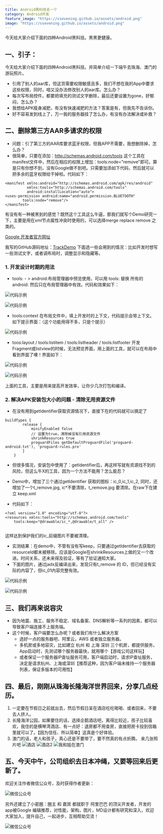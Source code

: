 ```yaml
---
title: Android黑科技走一个
category: Android开发
feature_image: "https://ssevening.github.io/assets/android.png"
image: "https://ssevening.github.io/assets/android.png"
---
```


今天给大家介绍下面的四种Android黑科技。黑黑更健康。

<!-- more -->

## 一、引子：

今天给大家介绍下面的四种Android黑科技。并简单介绍一下端午去珠海、澳门的游玩照片。
* 引用了别人的aar库，但这货需要权限敏感且多，我们不想在我的App中要求这些权限，同时，咱又没办法修改别人的aar库。怎么办？
* 每次写布局控件，都要把填充的测试文字删除，最后还要设置为gone，好郁闷，怎么办？
* 我想给APK瘦身减肥，有没有快速减肥的方法？答案是有，但我先不告诉你。
* 好不容易发到线上了，万一我的服务器挂了怎么办，有没有办法解决或补救？

## 二、删除第三方AAR多请求的权限
* 问题：引了第三方的AAR库要求蓝牙权限，但我APP不需要，我想删除掉，怎么办？
* 很简单，只要在添加：http://schemas.android.com/tools 这个工具在manifest文件中，然后在相应的权限上增加：tools:node="remove"即可。算是只有你想不到，没有Google做不到吧。只需要加添如下代码，然后就可以把多余的蓝牙权限给干掉啦。代码如下：

```
<manifest xmlns:android="http://schemas.android.com/apk/res/android"
          xmlns:tools="http://schemas.android.com/tools"
          android:installLocation="auto">
<uses-permission android:name="android.permission.BLUETOOTH"
        tools:node="remove"/>
</manifest>        

```
有没有有一种被黑到的感觉？既然这个工具这么牛逼，那我们就写个Demo研究一下，主要是用在xml节点属性冲突时使用的，可以选择merge replace remove 之类的。

[Google 开发者官方网址](https://developer.android.com/studio/write/tool-attributes.html)

我写的GitHub源码地址：[TrackDemo](https://github.com/ssevening/TrackDemo) 下面选一些会用到的情况：比如开发时想写一些测试文字，或者调布局时，调整显示和隐藏等。

### 1. 开发设计时期的用法
* tools: - > android:布局管理器中预览使用，可以用 tools: 替换 所有的 android: 然后只在布局管理器中有效。代码和效果如下：

![代码示例](https://ssevening.github.io/assets/tools/tools_1.jpg)

![代码示例](https://ssevening.github.io/assets/tools/tools_2.jpg)

* tools:context 在布局文件中，填上开发时的上下文，代码提示会带上下文。如下提示界面：（这个功能用得不多，只是个提示）

![代码示例](https://ssevening.github.io/assets/tools/tools_3.jpg)


* toos:layout / tools:listitem / tools:listheader / tools:listfooter 开发Fragment或listview的时候，无法预览界面，用上面的工具，就可以在布局中看到界面了噢！界面如下：

![代码示例](https://ssevening.github.io/assets/tools/tools_5.jpg)

![代码示例](https://ssevening.github.io/assets/tools/tools_6.jpg)

上面的工具，主要是用来提高开发效率，让你少几次打包和编译。


### 2. 解决APK安装包大小的问题 - 清除无用资源文件 
* 在没有用到getIdentifier获取资源情况下，直接下在的代码就可以搞定了

```
buildTypes {
        release {
            minifyEnabled false
            // 设置为true，清除掉没有引用资源文件
            shrinkResources true
            proguardFiles getDefaultProguardFile('proguard-android.txt'), 'proguard-rules.pro'
        }
    }

```
* 但很多情况，安装包中使用了：getIdentifier后，再这样写就有资源找不到的风险，但这么牛X的工具，因为一个方法不能用？怎么能忍？
* Demo中，增加了三个通过getIdentifier 获取的图标：ic_0,ic_1,ic_2, 同时，还增加了一个t_remove.jpg, ic*不要清除，t_remove.jpg 要清除。在raw下在建立 keep.xml

* 代码如下：

```
<?xml version="1.0" encoding="utf-8"?>
<resources xmlns:tools="http://schemas.android.com/tools"
    tools:keep="@drawable/ic_*,@drawable/t_all" />
    
```
这样达到保护我们的ic_前缀图片不要被清理。
* 实测结果：在demo中，不管有没有写keep，只要通过getIdentifier去获取的resourceId都未被移除。应该是Google在shrinkResources上做的又一个改进。时间关系，还未来得及验证，等有了验证通知大家。
* 下面的图片，通过jadx反编译出来，发现只有t_remove 的 ID，但已经没有实际的内容了，但ic_01内容完整有效。

![代码示例](https://ssevening.github.io/assets/tools/tools_7.jpg)

![代码示例](https://ssevening.github.io/assets/tools/tools_8.jpg)

## 三、我们再来说容灾
* 因为地震、施工、服务不稳定、域名备案、DNS解析等一系列的因素，都可以导致客户端连接不上服务端。
* 这个时候，客户端要怎么办呢？或者我们有什么解决方案
  * 选好一点的服务器吧、阿里云，AWS 或者独立服务器。
  * 多机房或多地容灾，比如建立 杭州 和 上海 深圳 三个机房，都提供服务，App启动时，先测试哪个服务器最快，就用哪个【游戏公司这样玩】
  * 或者保证一个服务器IP查址服务可用，客户端启动时，请求IP查址服务，决定是请求杭州、上海或深圳【推荐这种，因为客户端未维持一个服务器列表，保证多版本的可用性】


## 四、最后，刚刚从珠海长隆海洋世界回来，分享几点经历。

1. 一定要在节假日之前就出去，然后节假日呆在酒店吃吃喝喝、或者回来，不要去人挤人。
2. 长隆海洋公园，如果要住的话，选择企鹅酒店吧，离得比较近，孩子比较喜欢，我住的是横琴湾酒店、有一点好：退房都不用查房，直接把房卡投到信箱里就可以了。【因为信任、所以简单】这真是个好体验。
3. 澳门的话，老人和孩子，真心还是不要带了，要不然真的有点折腾。
来几张照片吧
![酒店](https://ssevening.github.io/assets/tools/outing_1.jpg)
![酒店2](https://ssevening.github.io/assets/tools/outing_2.jpg)
![我和娃在澳门](https://ssevening.github.io/assets/tools/outing_3.jpg)




## 五、今天中午，公司组织去日本冲绳，又要等回来后更新了。






欢迎关注作者微信公众号，及时获得作者更新：

![微信公众号](https://ssevening.github.io/assets/weichat_qrcode.jpg)

另外还建立了小密圈：圈主 和 嘉宾 都就职于 阿里巴巴 的顶尖开发者，开发的app被Google 编辑推荐，对性能，架构，图片，MD设计都有研究和深入，欢迎大家加入，提升自己，一起进步，互相帮助交流！

![微信公众号](https://ssevening.github.io/assets/mi_qrcode.png)











